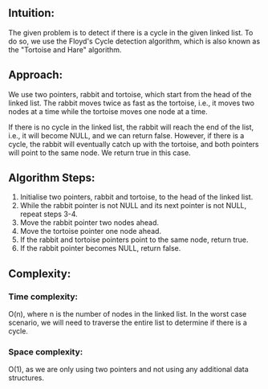 ## Intuition:
The given problem is to detect if there is a cycle in the given linked list. To do so, we use the Floyd's Cycle detection algorithm, which is also known as the "Tortoise and Hare" algorithm.

## Approach:
We use two pointers, rabbit and tortoise, which start from the head of the linked list. The rabbit moves twice as fast as the tortoise, i.e., it moves two nodes at a time while the tortoise moves one node at a time.

If there is no cycle in the linked list, the rabbit will reach the end of the list, i.e., it will become NULL, and we can return false. However, if there is a cycle, the rabbit will eventually catch up with the tortoise, and both pointers will point to the same node. We return true in this case.

## Algorithm Steps:
1. Initialise two pointers, rabbit and tortoise, to the head of the linked list.
2. While the rabbit pointer is not NULL and its next pointer is not NULL, repeat steps 3-4.
3. Move the rabbit pointer two nodes ahead.
4. Move the tortoise pointer one node ahead.
5. If the rabbit and tortoise pointers point to the same node, return true.
6. If the rabbit pointer becomes NULL, return false.


## Complexity:
### Time complexity: 
O(n), where n is the number of nodes in the linked list. In the worst case scenario, we will need to traverse the entire list to determine if there is a cycle.
### Space complexity: 
O(1), as we are only using two pointers and not using any additional data structures.